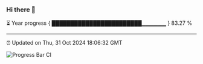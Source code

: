 ### Hi there 👋

⏳ Year progress { ████████████████████████▁▁▁▁▁▁ } 83.27 %

---

⏰ Updated on Thu, 31 Oct 2024 18:06:32 GMT

![Progress Bar CI](https://github.com/liununu/liununu/workflows/Progress%20Bar%20CI/badge.svg)
